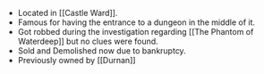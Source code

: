 - Located in [[Castle Ward]].
- Famous for having the entrance to a dungeon in the middle of it.
- Got robbed during the investigation regarding [[The Phantom of Waterdeep]] but no clues were found.
- Sold and Demolished now due to bankruptcy.
- Previously owned by [[Durnan]]